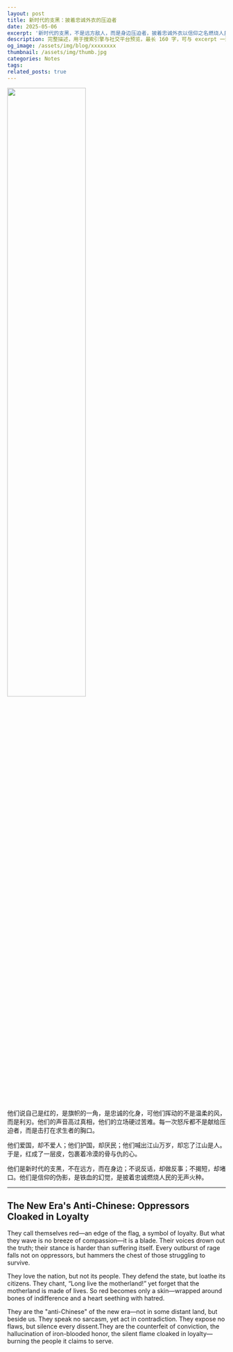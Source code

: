 ```yaml
---
layout: post
title: 新时代的支黑：披着忠诚外衣的压迫者
date: 2025-05-06
excerpt: '新时代的支黑，不是远方敌人，而是身边压迫者，披着忠诚外衣以信仰之名燃烧人民。The new-era anti-Chinese, not far enemies, are near oppressors cloaked in loyalty, burning people in the name of faith.'
description: 完整描述，用于搜索引擎与社交平台预览，最长 160 字，可与 excerpt 一致
og_image: /assets/img/blog/xxxxxxxx
thumbnail: /assets/img/thumb.jpg
categories: Notes
tags: 
related_posts: true
---
```


<img src="{{ '/assets/img/blog/xxxxxxxx' | relative_url }}" style="width:60%;">

他们说自己是红的，是旗帜的一角，是忠诚的化身，可他们挥动的不是温柔的风，而是利刃。他们的声音高过真相，他们的立场硬过苦难。每一次怒斥都不是献给压迫者，而是击打在求生者的胸口。

他们爱国，却不爱人；他们护国，却厌民；他们喊出江山万岁，却忘了江山是人。于是，红成了一层皮，包裹着冷漠的骨与仇的心。

他们是新时代的支黑，不在远方，而在身边；不说反话，却做反事；不揭短，却堵口。他们是信仰的伪影，是铁血的幻觉，是披着忠诚燃烧人民的无声火种。

---

## The New Era's Anti-Chinese: Oppressors Cloaked in Loyalty

They call themselves red—an edge of the flag, a symbol of loyalty. But what they wave is no breeze of compassion—it is a blade. Their voices drown out the truth; their stance is harder than suffering itself. Every outburst of rage falls not on oppressors, but hammers the chest of those struggling to survive.

They love the nation, but not its people. They defend the state, but loathe its citizens. They chant, “Long live the motherland!” yet forget that the motherland is made of lives. So red becomes only a skin—wrapped around bones of indifference and a heart seething with hatred.

They are the "anti-Chinese" of the new era—not in some distant land, but beside us. They speak no sarcasm, yet act in contradiction. They expose no flaws, but silence every dissent.They are the counterfeit of conviction, the hallucination of iron-blooded honor, the silent flame cloaked in loyalty—burning the people it claims to serve.